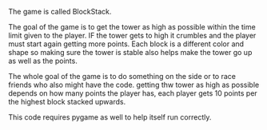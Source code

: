 The game is called BlockStack.

The goal of the game is to get the tower as high as possible within the time limit given to the player. IF the tower gets to high it crumbles and the player must start again getting more points.
Each block is a different color and shape so making sure the tower is stable also helps make the tower go up as well as the points.

The whole goal of the game is to do something on the side or to race friends who also might have the code.
getting thw tower as high as possible depends on how many points the player has, each player gets 10 points per the highest block stacked upwards.

This code requires pygame as well to help itself run correctly. 


